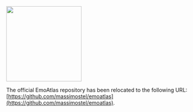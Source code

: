 <img src="ea.png" data-canonical-src="ea.png" width="200" height="200" />

The official EmoAtlas repository has been relocated to the following URL: [https://github.com/massimostel/emoatlas](https://github.com/massimostel/emoatlas). 
